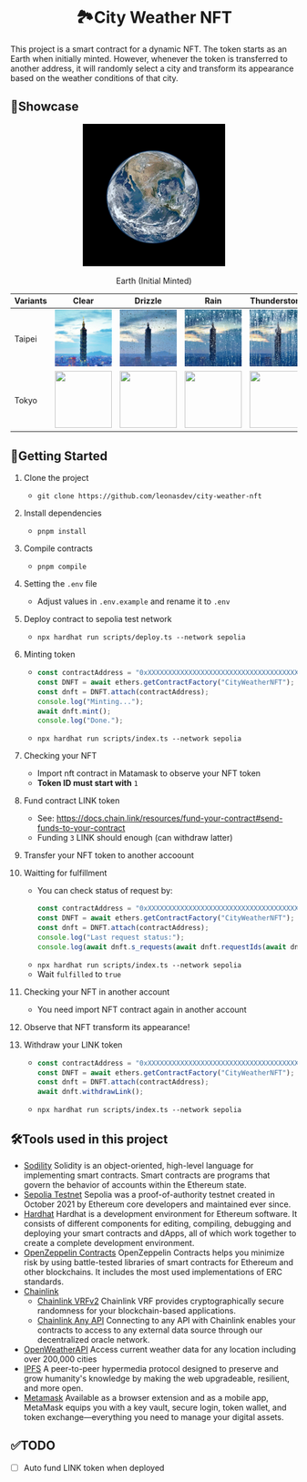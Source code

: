 <h1 align="center">🏞️City Weather NFT</h1>
This project is a smart contract for a dynamic NFT. The token starts as an Earth when initially minted. However, whenever the token is transferred to another address, it will randomly select a city and transform its appearance based on the weather conditions of that city.

    
## 💫Showcase
<p align="center">
    <img src="/metadata/earth_250.gif">
    <div align="center">Earth (Initial Minted)</div>
<p>
    
| Variants      | Clear         | Drizzle       | Rain | Thunderstorm |
| ------------- | ------------- | ------------- | ------------- | ------------- |
| Taipei  | <img src="/metadata/taipei-101_clear.gif" width="100" height="100"> | <img src="/metadata/taipei-101_drizzle.gif" width="100" height="100">  | <img src="/metadata/taipei-101_rain.gif" width="100" height="100">  | <img src="/metadata/taipei-101_thunderstorm.gif" width="100" height="100">  |
| Tokyo  | <img src="/metadata/tokyo-skytree_clear_250.gif" width="100" height="100"> | <img src="/metadata/tokyo-skytree_drizzle_250.gif" width="100" height="100">  | <img src="/metadata/tokyo-skytree_rain_250.gif" width="100" height="100">  | <img src="/metadata/tokyo-skytree_thunderstorm_250.gif" width="100" height="100">  |


## 🚀Getting Started
1. Clone the project
    - `git clone https://github.com/leonasdev/city-weather-nft`
2. Install dependencies
    - `pnpm install`
3. Compile contracts
    - `pnpm compile`
4. Setting the `.env` file
    - Adjust values in `.env.example` and rename it to `.env`
5. Deploy contract to sepolia test network
    - `npx hardhat run scripts/deploy.ts --network sepolia`
6. Minting token
    - ```typescript
      const contractAddress = "0xXXXXXXXXXXXXXXXXXXXXXXXXXXXXXXXXXXXXXXXX"; // replace it with contract address
      const DNFT = await ethers.getContractFactory("CityWeatherNFT");
      const dnft = DNFT.attach(contractAddress);
      console.log("Minting...");
      await dnft.mint();
      console.log("Done.");
      ```
    - `npx hardhat run scripts/index.ts --network sepolia`
7. Checking your NFT
    - Import nft contract in Matamask to observe your NFT token
    - **Token ID must start with** `1`
8. Fund contract LINK token
    - See: https://docs.chain.link/resources/fund-your-contract#send-funds-to-your-contract
    - Funding `3` LINK should enough (can withdraw latter)
9. Transfer your NFT token to another accoount
10. Waitting for fulfillment
    - You can check status of request by:
      ```typescript
      const contractAddress = "0xXXXXXXXXXXXXXXXXXXXXXXXXXXXXXXXXXXXXXXXX"; // replace it with contract address
      const DNFT = await ethers.getContractFactory("CityWeatherNFT");
      const dnft = DNFT.attach(contractAddress);
      console.log("Last request status:");
      console.log(await dnft.s_requests(await dnft.requestIds(await dnft.lastRequestId())));
      ```
    - `npx hardhat run scripts/index.ts --network sepolia`
    - Wait `fulfilled` to `true`

11. Checking your NFT in another account
    - You need import NFT contract again in another account
12. Observe that NFT transform its appearance!
13. Withdraw your LINK token
    - ```typescript
      const contractAddress = "0xXXXXXXXXXXXXXXXXXXXXXXXXXXXXXXXXXXXXXXXX"; // replace it with contract address
      const DNFT = await ethers.getContractFactory("CityWeatherNFT");
      const dnft = DNFT.attach(contractAddress);
      await dnft.withdrawLink();
      ```
    - `npx hardhat run scripts/index.ts --network sepolia`

## 🛠️Tools used in this project
- [Sodility](https://docs.soliditylang.org/en/v0.8.20/)
    Solidity is an object-oriented, high-level language for implementing smart contracts. Smart contracts are programs that govern the behavior of accounts within the Ethereum state.
- [Sepolia Testnet](https://sepoliafaucet.com/)
    Sepolia was a proof-of-authority testnet created in October 2021 by Ethereum core developers and maintained ever since. 
- [Hardhat](https://hardhat.org)
    Hardhat is a development environment for Ethereum software. It consists of different components for editing, compiling, debugging and deploying your smart contracts and dApps, all of which work together to create a complete development environment.
- [OpenZeppelin Contracts](https://www.openzeppelin.com/contracts)
    OpenZeppelin Contracts helps you minimize risk by using battle-tested libraries of smart contracts for Ethereum and other blockchains. It includes the most used implementations of ERC standards.
- [Chainlink](https://chain.link/)
    - [Chainlink VRFv2](https://docs.chain.link/vrf/v2/introduction)
        Chainlink VRF provides cryptographically secure randomness for your blockchain-based applications.
    - [Chainlink Any API](https://docs.chain.link/any-api/introduction)
        Connecting to any API with Chainlink enables your contracts to access to any external data source through our decentralized oracle network. 
- [OpenWeatherAPI](https://openweathermap.org/)
    Access current weather data for any location including over 200,000 cities
- [IPFS](https://ipfs.tech/)
    A peer-to-peer hypermedia protocol designed to preserve and grow humanity's knowledge by making the web upgradeable, resilient, and more open.
- [Metamask](https://metamask.io/)
    Available as a browser extension and as a mobile app, MetaMask equips you with a key vault, secure login, token wallet, and token exchange—everything you need to manage your digital assets.
    
## ✅TODO
- [ ] Auto fund LINK token when deployed
